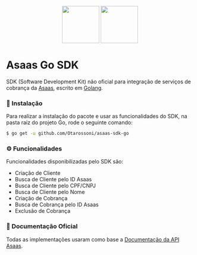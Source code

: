 <p align="center">
   <img width="100" height="100" src="https://go.dev/blog/go-brand/Go-Logo/SVG/Go-Logo_Blue.svg">
   <img width="100" height="100" src="https://www.asaas.com/assets/logo/asaas-white-9550c17869d72a570a577c70c6c6789b.svg">
</p>

<p align="center">
   <h1>Asaas Go SDK</h1>
</p>

SDK (Software Development Kit) não oficial para integração de serviços de cobrança da [Asaas](https://www.asaas.com/), escrito em [Golang](https://go.dev/).

### 🔷 Instalação

Para realizar a instalação do pacote e usar as funcionalidades do SDK, na pasta raiz do projeto Go, rode o seguinte comando:

```bash
$ go get -u github.com/Otarossoni/asaas-sdk-go
```

### ⚙️ Funcionalidades

Funcionalidades disponibilizadas pelo SDK são:
- Criação de Cliente
- Busca de Cliente pelo ID Asaas
- Busca de Cliente pelo CPF/CNPJ
- Busca de Cliente pelo Nome
- Criação de Cobrança
- Busca de Cobrança pelo ID Asaas
- Exclusão de Cobrança

### 📃 Documentação Oficial

Todas as implementações usaram como base a [Documentação da API Asaas](https://docs.asaas.com/reference/comece-por-aqui).